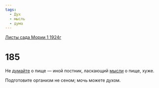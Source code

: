 ```yaml
---
tags:
  - Дух
  - мысль
  - дума
---
```


[Листы сада Мории 1 1924г](/agni/1924)

# 185
Не [думайте](/tag/#дума) о пище — иной постник, ласкающий [мысли](/tag/#мысль) о пище, хуже.   

Подготовите организм не сеном; мочь можете духом.   

